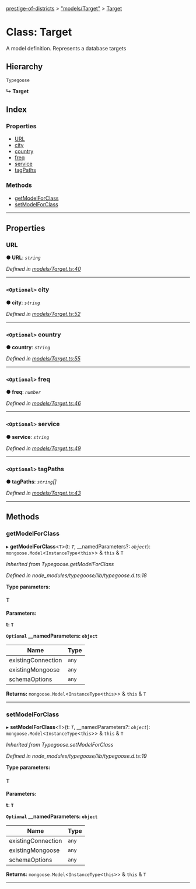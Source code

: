 [prestige-of-districts](../README.md) > ["models/Target"](../modules/_models_target_.md) > [Target](../classes/_models_target_.target.md)

# Class: Target

A model definition. Represents a database targets

## Hierarchy

 `Typegoose`

**↳ Target**

## Index

### Properties

* [URL](_models_target_.target.md#url)
* [city](_models_target_.target.md#city)
* [country](_models_target_.target.md#country)
* [freq](_models_target_.target.md#freq)
* [service](_models_target_.target.md#service)
* [tagPaths](_models_target_.target.md#tagpaths)

### Methods

* [getModelForClass](_models_target_.target.md#getmodelforclass)
* [setModelForClass](_models_target_.target.md#setmodelforclass)

---

## Properties

<a id="url"></a>

###  URL

**● URL**: *`string`*

*Defined in [models/Target.ts:40](https://github.com/YarosJ/prestige-of-districts/blob/a1ae45e/models/Target.ts#L40)*

___
<a id="city"></a>

### `<Optional>` city

**● city**: *`string`*

*Defined in [models/Target.ts:52](https://github.com/YarosJ/prestige-of-districts/blob/a1ae45e/models/Target.ts#L52)*

___
<a id="country"></a>

### `<Optional>` country

**● country**: *`string`*

*Defined in [models/Target.ts:55](https://github.com/YarosJ/prestige-of-districts/blob/a1ae45e/models/Target.ts#L55)*

___
<a id="freq"></a>

### `<Optional>` freq

**● freq**: *`number`*

*Defined in [models/Target.ts:46](https://github.com/YarosJ/prestige-of-districts/blob/a1ae45e/models/Target.ts#L46)*

___
<a id="service"></a>

### `<Optional>` service

**● service**: *`string`*

*Defined in [models/Target.ts:49](https://github.com/YarosJ/prestige-of-districts/blob/a1ae45e/models/Target.ts#L49)*

___
<a id="tagpaths"></a>

### `<Optional>` tagPaths

**● tagPaths**: *`string`[]*

*Defined in [models/Target.ts:43](https://github.com/YarosJ/prestige-of-districts/blob/a1ae45e/models/Target.ts#L43)*

___

## Methods

<a id="getmodelforclass"></a>

###  getModelForClass

▸ **getModelForClass**<`T`>(t: *`T`*, __namedParameters?: *`object`*): `mongoose.Model`<`InstanceType`<`this`>> & `this` & `T`

*Inherited from Typegoose.getModelForClass*

*Defined in node_modules/typegoose/lib/typegoose.d.ts:18*

**Type parameters:**

#### T 
**Parameters:**

**t: `T`**

**`Optional` __namedParameters: `object`**

| Name | Type |
| ------ | ------ |
| existingConnection | `any` |
| existingMongoose | `any` |
| schemaOptions | `any` |

**Returns:** `mongoose.Model`<`InstanceType`<`this`>> & `this` & `T`

___
<a id="setmodelforclass"></a>

###  setModelForClass

▸ **setModelForClass**<`T`>(t: *`T`*, __namedParameters?: *`object`*): `mongoose.Model`<`InstanceType`<`this`>> & `this` & `T`

*Inherited from Typegoose.setModelForClass*

*Defined in node_modules/typegoose/lib/typegoose.d.ts:19*

**Type parameters:**

#### T 
**Parameters:**

**t: `T`**

**`Optional` __namedParameters: `object`**

| Name | Type |
| ------ | ------ |
| existingConnection | `any` |
| existingMongoose | `any` |
| schemaOptions | `any` |

**Returns:** `mongoose.Model`<`InstanceType`<`this`>> & `this` & `T`

___

